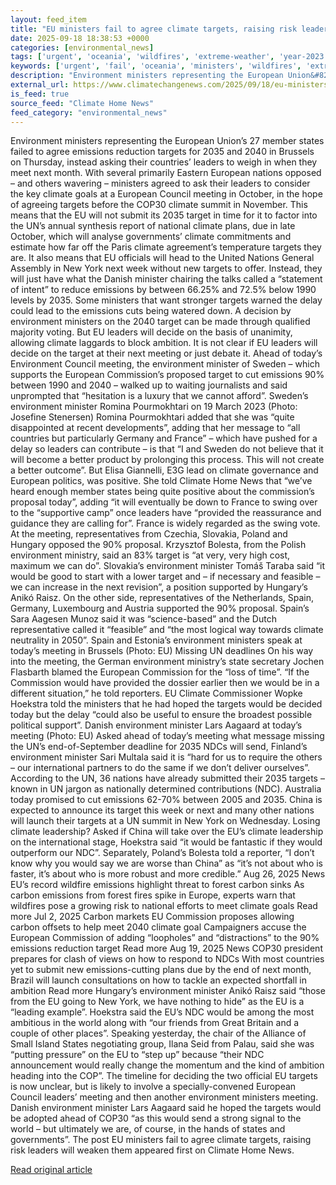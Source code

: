 ```yaml
---
layout: feed_item
title: "EU ministers fail to agree climate targets, raising risk leaders will weaken them"
date: 2025-09-18 18:38:53 +0000
categories: [environmental_news]
tags: ['urgent', 'oceania', 'wildfires', 'extreme-weather', 'year-2023', 'australia']
keywords: ['urgent', 'fail', 'oceania', 'ministers', 'wildfires', 'extreme-weather', 'year-2023', 'agree']
description: "Environment ministers representing the European Union&#8217;s 27 member states failed to agree emissions reduction targets for 2035 and 2040 in Brussels on T..."
external_url: https://www.climatechangenews.com/2025/09/18/eu-ministers-fail-to-agree-climate-targets-raising-risk-leaders-will-weaken-them/
is_feed: true
source_feed: "Climate Home News"
feed_category: "environmental_news"
---
```


Environment ministers representing the European Union&#8217;s 27 member states failed to agree emissions reduction targets for 2035 and 2040 in Brussels on Thursday, instead asking their countries&#8217; leaders to weigh in when they meet next month. With several primarily Eastern European nations opposed &#8211; and others wavering &#8211; ministers agreed to ask their leaders to consider the key climate goals at a European Council meeting in October, in the hope of agreeing targets before the COP30 climate summit in November. This means that the EU will not submit its 2035 target in time for it to factor into the UN&#8217;s annual synthesis report of national climate plans, due in late October, which will analyse governments&#8217; climate commitments and estimate how far off the Paris climate agreement&#8217;s temperature targets they are. It also means that EU officials will head to the United Nations General Assembly in New York next week without new targets to offer. Instead, they will just have what the Danish minister chairing the talks called a &#8220;statement of intent&#8221; to reduce emissions by between 66.25% and 72.5% below 1990 levels by 2035. Some ministers that want stronger targets warned the delay could lead to the emissions cuts being watered down. A decision by environment ministers on the 2040 target can be made through qualified majority voting. But EU leaders will decide on the basis of unanimity, allowing climate laggards to block ambition. It is not clear if EU leaders will decide on the target at their next meeting or just debate it. Ahead of today&#8217;s Environment Council meeting, the environment minister of Sweden &#8211; which supports the European Commission&#8217;s proposed target to cut emissions 90% between 1990 and 2040 &#8211; walked up to waiting journalists and said unprompted that &#8220;hesitation is a luxury that we cannot afford&#8221;. Sweden&#8217;s environment minister Romina Pourmokhtari on 19 March 2023 (Photo: Josefine Stenersen) Romina Pourmokhtari added that she was &#8220;quite disappointed at recent developments&#8221;, adding that her message to &#8220;all countries but particularly Germany and France&#8221; &#8211; which have pushed for a delay so leaders can contribute &#8211; is that &#8220;I and Sweden do not believe that it will become a better product by prolonging this process. This will not create a better outcome&#8221;. But Elisa Giannelli, E3G lead on climate governance and European politics, was positive. She told Climate Home News that “we’ve heard enough member states being quite positive about the commission’s proposal today”, adding “it will eventually be down to France to swing over to the “supportive camp” once leaders have “provided the reassurance and guidance they are calling for”. France is widely regarded as the swing vote. At the meeting, representatives from Czechia, Slovakia, Poland and Hungary opposed the 90% proposal. Krzysztof Bolesta, from the Polish environment ministry, said an 83% target is &#8220;at very, very high cost, maximum we can do&#8221;. Slovakia&#8217;s environment minister Tomáš Taraba said &#8220;it would be good to start with a lower target and &#8211; if necessary and feasible &#8211; we can increase in the next revision&#8221;, a position supported by Hungary&#8217;s Anikó Raisz. On the other side, representatives of the Netherlands, Spain, Germany, Luxembourg and Austria supported the 90% proposal. Spain&#8217;s Sara Aagesen Munoz said it was &#8220;science-based&#8221; and the Dutch representative called it &#8220;feasible&#8221; and &#8220;the most logical way towards climate neutrality in 2050&#8221;. Spain and Estonia&#8217;s environment ministers speak at today&#8217;s meeting in Brussels (Photo: EU) Missing UN deadlines On his way into the meeting, the German environment ministry&#8217;s state secretary Jochen Flasbarth blamed the European Commission for the &#8220;loss of time&#8221;. &#8220;If the Commission would have provided the dossier earlier then we would be in a different situation,&#8221; he told reporters. EU Climate Commissioner Wopke Hoekstra told the ministers that he had hoped the targets would be decided today but the delay &#8220;could also be useful to ensure the broadest possible political support&#8221;. Danish environment minister Lars Aagaard at today&#8217;s meeting (Photo: EU) Asked ahead of today&#8217;s meeting what message missing the UN&#8217;s end-of-September deadline for 2035 NDCs will send, Finland&#8217;s environment minister Sari Multala said it is &#8220;hard for us to require the others &#8211; our international partners to do the same if we don&#8217;t deliver ourselves&#8221;. According to the UN, 36 nations have already submitted their 2035 targets &#8211; known in UN jargon as nationally determined contributions (NDC). Australia today promised to cut emissions 62-70% between 2005 and 2035. China is expected to announce its target this week or next and many other nations will launch their targets at a UN summit in New York on Wednesday. Losing climate leadership? Asked if China will take over the EU&#8217;s climate leadership on the international stage, Hoekstra said &#8220;it would be fantastic if they would outperform our NDC&#8221;. Separately, Poland&#8217;s Bolesta told a reporter, &#8220;I don&#8217;t know why you would say we are worse than China&#8221; as &#8220;it&#8217;s not about who is faster, it&#8217;s about who is more robust and more credible.&#8221; Aug 26, 2025 News EU&#8217;s record wildfire emissions highlight threat to forest carbon sinks As carbon emissions from forest fires spike in Europe, experts warn that wildfires pose a growing risk to national efforts to meet climate goals Read more Jul 2, 2025 Carbon markets EU Commission proposes allowing carbon offsets to help meet 2040 climate goal Campaigners accuse the European Commission of adding &#8220;loopholes&#8221; and &#8220;distractions&#8221; to the 90% emissions reduction target Read more Aug 19, 2025 News COP30 president prepares for clash of views on how to respond to NDCs With most countries yet to submit new emissions-cutting plans due by the end of next month, Brazil will launch consultations on how to tackle an expected shortfall in ambition Read more Hungary&#8217;s environment minister Anikó Raisz said &#8220;those from the EU going to New York, we have nothing to hide&#8221; as the EU is a &#8220;leading example&#8221;. Hoekstra said the EU&#8217;s NDC would be among the most ambitious in the world along with &#8220;our friends from Great Britain and a couple of other places&#8221;. Speaking yesterday, the chair of the Alliance of Small Island States negotiating group, Ilana Seid from Palau, said she was &#8220;putting pressure&#8221; on the EU to &#8220;step up&#8221; because &#8220;their NDC announcement would really change the momentum and the kind of ambition heading into the COP&#8221;. The timeline for deciding the two official EU targets is now unclear, but is likely to involve a specially-convened European Council leaders&#8217; meeting and then another environment ministers meeting. Danish environment minister Lars Aagaard said he hoped the targets would be adopted ahead of COP30 &#8220;as this would send a strong signal to the world &#8211; but ultimately we are, of course, in the hands of states and governments&#8221;. The post EU ministers fail to agree climate targets, raising risk leaders will weaken them appeared first on Climate Home News.

[Read original article](https://www.climatechangenews.com/2025/09/18/eu-ministers-fail-to-agree-climate-targets-raising-risk-leaders-will-weaken-them/)
